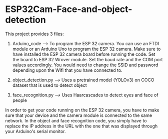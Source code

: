 # ESP32Cam-Face-and-object-detection

This project provides 3 files:

1.	Arduino_code --> To program the ESP 32 camera. You can use an FTDI module or an Arduino Uno to program the ESP 32 camera. Make sure to have installed the ESP 32 camera board before running the code. Set the board to ESP 32 Wrover module. Set the baud rate and the COM port values accordingly.
  You would need to change the SSID and password depending upon the Wifi that you have connected to.
  
2.	object_detection.py --> Uses a pretrained model (YOLOv3) on COCO dataset that is used to detect object

3.	face_recognition.py --> Uses Haarcascades to detect eyes and face of people


In order to get your code running on the ESP 32 camera, you have to make sure that your device and the camera module is connected to the same network. In the object and face recognition code, you simply have to replace the IP address in the URL with the one that was displayed through your Arduino's serial monitor.
